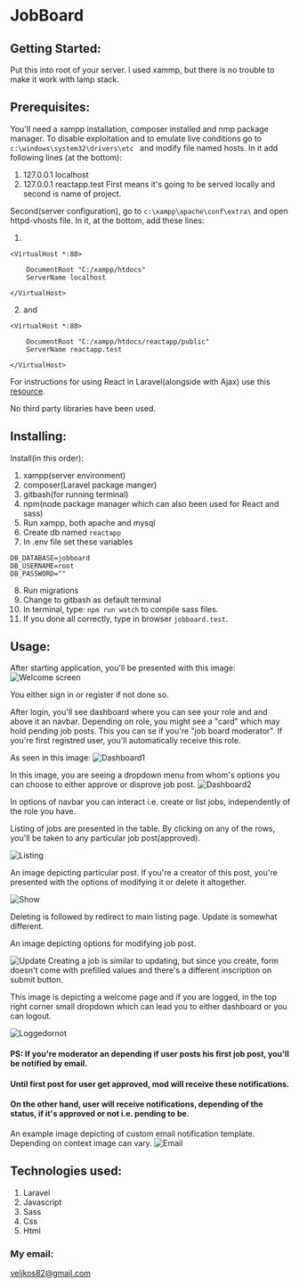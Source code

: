 # JobBoard

## Getting Started:
Put this into root of your server. I used xammp, but there is no trouble to make it work with lamp stack.

## Prerequisites:
You'll need a xampp installation, composer installed and nmp package manager. 
To disable exploitation and to emulate live conditions go to `c:\windows\system32\drivers\etc `
and modify file named hosts. In it add following lines (at the bottom):

1. 127.0.0.1 localhost 
2. 127.0.0.1 reactapp.test
First means it's going to be served locally and second is name of project.

Second(server configuration), go to `c:\xampp\apache\conf\extra\` and open httpd-vhosts file.
In it, at the bottom, add these lines:

1. 
```
<VirtualHost *:80>

    DocumentRoot "C:/xampp/htdocs"
    ServerName localhost
    
</VirtualHost>
```
2. and 
```
<VirtualHost *:80>

    DocumentRoot "C:/xampp/htdocs/reactapp/public"
    ServerName reactapp.test
    
</VirtualHost>
```

For instructions for using React in Laravel(alongside with Ajax) use this [resource](https://www.freecodecamp.org/forum/t/how-to-manual-for-react-in-laravel-an-upgrade-with-ajax/314297).

No third party libraries have been used.

## Installing:

Install(in this order):

1. xampp(server environment)
2. composer(Laravel package manger)
3. gitbash(for running terminal)
4. npm(node package manager which can also been used for React and sass)
5. Run xampp, both apache and mysql
6. Create db named `reactapp`
7. In .env file set these variables
```
DB_DATABASE=jobboard
DB_USERNAME=root
DB_PASSWORD=""
```
8. Run migrations
9. Change to gitbash as default terminal
10. In terminal, type: `npm run watch` to compile sass files.
11. If you done all correctly, type in browser `jobboard.test`.

## Usage:

After starting application, you'll be presented with this image:
![Welcome screen](1.png)

You either sign in or register if not done so.

After login, you'll see dashboard where you can see your role and and above it an navbar. Depending on role, you might see a "card" which may hold pending job posts. This you can se if you're "job board moderator". If you're first registred user, you'll automatically receive this role.

As seen in this image:
![Dashboard1](2.png)

In this image, you are seeing a dropdown menu from whom's options you can choose to either approve or disprove job post. 
![Dashboard2](6.png)

In options of navbar you can interact i.e. create or list jobs, independently of the role you have. 

Listing of jobs are presented in the table. By clicking on any of the rows, you'll be taken to any particular job post(approved).

![Listing](3.png)

An image depicting particular post. If you're a creator of this post, you're presented with the options of modifying it or delete it altogether. 

![Show](4.png)

Deleting is followed by redirect to main listing page.
Update is somewhat different.

An image depicting options for modifying job post. 

![Update](5.png)
Creating a job is similar to updating, but since you create, form doesn't come with prefilled values and there's a different inscription on submit button.

This image is depicting a welcome page and if you are logged, in the top right corner small dropdown which can lead you to either dashboard or you can logout.

![Loggedornot](7.png)

#### PS: If you're moderator an depending if user posts his first job post, you'll be notified by email. 
#### Until first post for user get approved, mod will receive these notifications.
#### On the other hand, user will receive notifications, depending of the status, if it's approved or not i.e. pending to be.

An example image depicting of custom email notification template. Depending on context image can vary.
![Email](8.png)

## Technologies used:

1. Laravel
2. Javascript
3. Sass
4. Css
5. Html

### My email:
veljkos82@gmail.com



